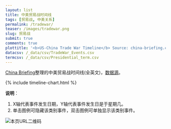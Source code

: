 ```yaml
---
layout: list
title: 中美贸易战时间线
tags: [贸易战, 中美关系]
permalink: /tradewar/
teaser: /images/tradewar.png
slug: 贸易战
submit: true
comments: true
plottitle: '<b>US-China Trade War Timeline</b> Source: china-briefing.com<br><i>Click or Hover On Markers To See Event Title</i>'
datacsv: /_data/csv/TradeWar_Events.csv
termcsv: /_data/csv/Presidential_term.csv
---
```


[China Briefing](https://www.china-briefing.com)整理的中美贸易战时间线(全英文)，[数据源](https://www.china-briefing.com/news/the-us-china-trade-war-a-timeline/)。

{% include timeline-chart.html %}
<script>
plotTimeline(
'{{ page.plottitle }}',
'{{ page.datacsv }}',
'{{ page.termcsv }}'
)
</script>

<!-- Start of iframe Code -->
<!--iframe width="100%" height="600" frameborder="0" scrolling="no" src="https://chinatimeline.pythonanywhere.com/tradewar"></iframe -->
<!-- <iframe width="100%" height="600" frameborder="0" scrolling="no" src="https://plot.ly/~chinatimeline/4.embed"></iframe> -->

<!-- End of iframe Code -->

**说明**：
1. X轴代表事件发生日期，Y轴代表事件发生日是于星期几。
2. 单击图例可隐藏该类别事件，双击图例可单独显示该类别事件。

![本页URL二维码](https://i.imgur.com/gXJrEKS.png)
